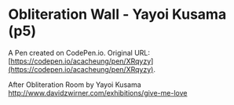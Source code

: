 # Obliteration Wall - Yayoi Kusama (p5)

A Pen created on CodePen.io. Original URL: [https://codepen.io/acacheung/pen/XRqyzy](https://codepen.io/acacheung/pen/XRqyzy).

After Obliteration Room by Yayoi Kusama
http://www.davidzwirner.com/exhibitions/give-me-love